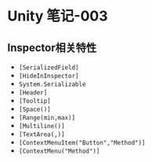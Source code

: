 # Unity 笔记-003

## Inspector相关特性

- `[SerializedField]`
- `[HideInInspector]`
- `System.Serializable`
- `[Header]`
- `[Tooltip]`
- `[Space()]`
- `[Range(min,max)]`
- `[Multiline()]`
- `[TextArea(,)]`
- `[ContextMenuItem("Button","Method")]`
- `[ContextMenu("Method")]`